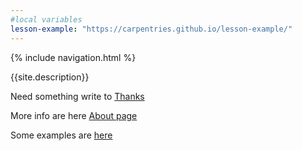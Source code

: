 ```yaml
---
#local variables
lesson-example: "https://carpentries.github.io/lesson-example/"
---
```


{% include navigation.html %}

{{site.description}}

Need something write to [Thanks](mailto:{{site.email}})

More info are here [About page](about)

Some examples are [here]({{page.lesson-example}})